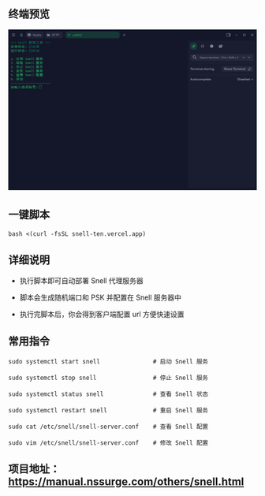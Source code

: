 ## 终端预览

![preview](image.png)


## 一键脚本

```
bash <(curl -fsSL snell-ten.vercel.app)
```

## 详细说明

- 执行脚本即可自动部署 Snell 代理服务器

- 脚本会生成随机端口和 PSK 并配置在 Snell 服务器中

- 执行完脚本后，你会得到客户端配置 url 方便快速设置

## 常用指令

```
sudo systemctl start snell               # 启动 Snell 服务

sudo systemctl stop snell                # 停止 Snell 服务

sudo systemctl status snell              # 查看 Snell 状态

sudo systemctl restart snell             # 重启 Snell 服务

sudo cat /etc/snell/snell-server.conf    # 查看 Snell 配置

sudo vim /etc/snell/snell-server.conf    # 修改 Snell 配置
```
## 项目地址：https://manual.nssurge.com/others/snell.html



